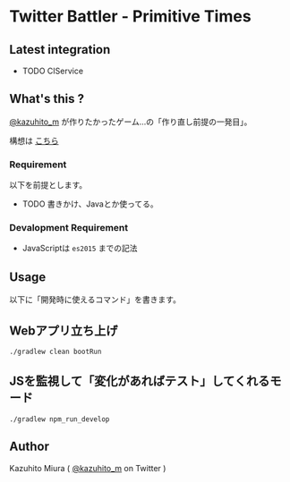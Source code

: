 Twitter Battler - Primitive Times
=================================


## Latest integration

+ TODO CIService

## What's this ?

[@kazuhito_m](https://twitter.com/kazuhito_m) が作りたかったゲーム…の「作り直し前提の一発目」。

構想は [こちら](http://simp.ly/publish/MkQcrf)

### Requirement

以下を前提とします。

- TODO 書きかけ、Javaとか使ってる。

### Devalopment Requirement

- JavaScriptは `es2015` までの記法

## Usage

以下に「開発時に使えるコマンド」を書きます。

## Webアプリ立ち上げ

`./gradlew clean bootRun`

## JSを監視して「変化があればテスト」してくれるモード

`./gradlew npm_run_develop`

## Author

Kazuhito Miura ( [@kazuhito_m](https://twitter.com/kazuhito_m) on Twitter )
